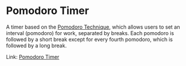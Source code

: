 # Pomodoro Timer

A timer based on the [Pomodoro Technique](https://en.wikipedia.org/wiki/Pomodoro_Technique), which allows users to set an interval (pomodoro) for work, separated by breaks. Each pomodoro is followed by a short break except for every fourth pomodoro, which is followed by a long break.

Link: [Pomodoro Timer](https://rawgit.com/alistermada/pomodoro-timer/master/index.html)
